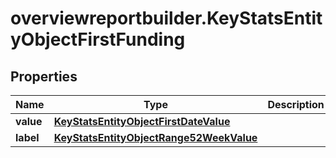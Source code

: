 # overviewreportbuilder.KeyStatsEntityObjectFirstFunding

## Properties

Name | Type | Description | Notes
------------ | ------------- | ------------- | -------------
**value** | [**KeyStatsEntityObjectFirstDateValue**](KeyStatsEntityObjectFirstDateValue.md) |  | 
**label** | [**KeyStatsEntityObjectRange52WeekValue**](KeyStatsEntityObjectRange52WeekValue.md) |  | 


